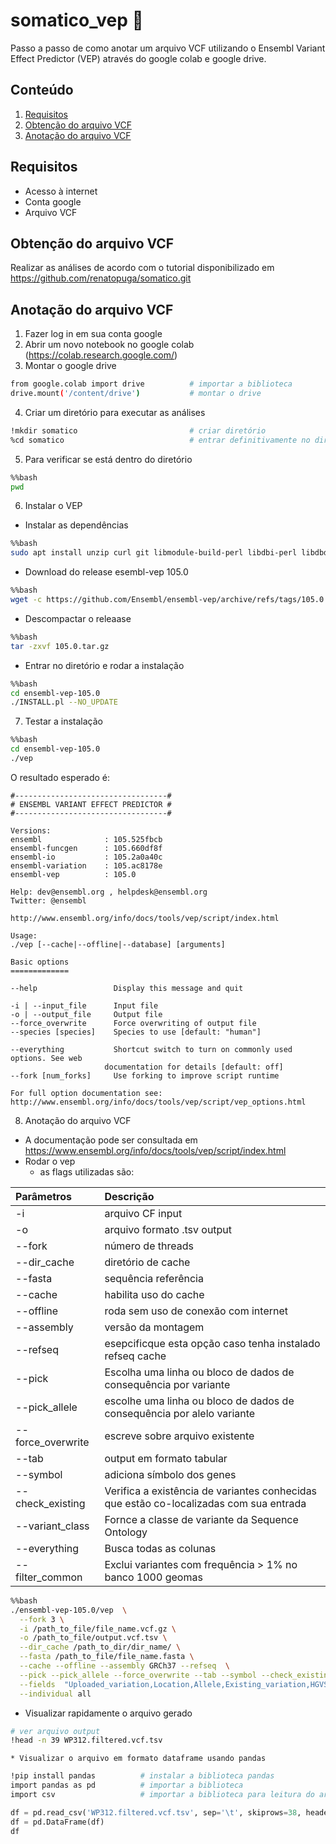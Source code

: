 # somatico_vep :dna:
Passo a passo de como anotar um arquivo VCF utilizando o Ensembl Variant Effect Predictor (VEP) através do google colab e google drive.

## Conteúdo
1. [Requisitos](#requisitos)
2. [Obtenção do arquivo VCF](#vcf)
3. [Anotação do arquivo VCF](#anotacao)


<div id='requisitos'/>  

## Requisitos
  * Acesso à internet
  * Conta google
  * Arquivo VCF 

<div id='requisitos'/>

<div id='vcf'/>

## Obtenção do arquivo VCF
Realizar as análises de acordo com o tutorial disponibilizado em https://github.com/renatopuga/somatico.git

<div id='vcf'/>


<div id='anotacao'/>

## Anotação do arquivo VCF
1. Fazer log in em sua conta google
2. Abrir um novo notebook no google colab (https://colab.research.google.com/)
3. Montar o google drive
  ```bash
  from google.colab import drive          # importar a biblioteca
  drive.mount('/content/drive')           # montar o drive
  ```
  
4. Criar um diretório para executar as análises
  ```bash
  !mkdir somatico                         # criar diretório
  %cd somatico                            # entrar definitivamente no diretório
  ```
  
5. Para verificar se está dentro do diretório
  ```bash
  %%bash
  pwd
  ```
  
6. Instalar o VEP
  * Instalar as dependências
  ```bash
  %%bash
  sudo apt install unzip curl git libmodule-build-perl libdbi-perl libdbd-mysql-perl build-essential zlib1g-dev
  ```
  
  * Download do release esembl-vep 105.0
  ```bash
  %%bash
  wget -c https://github.com/Ensembl/ensembl-vep/archive/refs/tags/105.0.tar.gz
  ```
  
  * Descompactar o releaase
  ```bash
  %%bash
  tar -zxvf 105.0.tar.gz
  ```
  
  * Entrar no diretório e rodar a instalação
  ```bash
  %%bash
  cd ensembl-vep-105.0
  ./INSTALL.pl --NO_UPDATE  
  ```
  
7. Testar a instalação
  ```bash
  %%bash
  cd ensembl-vep-105.0
  ./vep 
  ```
  
  O resultado esperado é:
  ```
  #----------------------------------#
# ENSEMBL VARIANT EFFECT PREDICTOR #
#----------------------------------#

Versions:
  ensembl              : 105.525fbcb
  ensembl-funcgen      : 105.660df8f
  ensembl-io           : 105.2a0a40c
  ensembl-variation    : 105.ac8178e
  ensembl-vep          : 105.0

Help: dev@ensembl.org , helpdesk@ensembl.org
Twitter: @ensembl

http://www.ensembl.org/info/docs/tools/vep/script/index.html

Usage:
./vep [--cache|--offline|--database] [arguments]

Basic options
=============

--help                 Display this message and quit

-i | --input_file      Input file
-o | --output_file     Output file
--force_overwrite      Force overwriting of output file
--species [species]    Species to use [default: "human"]
                       
--everything           Shortcut switch to turn on commonly used options. See web
                       documentation for details [default: off]                       
--fork [num_forks]     Use forking to improve script runtime

For full option documentation see:
http://www.ensembl.org/info/docs/tools/vep/script/vep_options.html
  ```
  
8. Anotação do arquivo VCF
  * A documentação pode ser consultada em https://www.ensembl.org/info/docs/tools/vep/script/index.html
  * Rodar o vep
    * as flags utilizadas são:
    
| Parâmetros            | Descrição                                                                              |
| :-------------------- |:---------------------------------------------------------------------------------------|
| -i                    | arquivo CF input                                                                       | 
| -o                    | arquivo formato .tsv output                                                            |   
| --fork                | número de threads                                                                      |
| --dir_cache           | diretório de cache                                                                     |
| --fasta               | sequência referência                                                                   |
| --cache               | habilita uso do cache                                                                  |
| --offline             | roda sem uso de conexão com internet                                                   |
| --assembly            | versão da montagem                                                                     |
| --refseq              | esepcificque esta opção caso tenha instalado refseq cache                              |
| --pick                | Escolha uma linha ou bloco de dados de consequência por variante                       |
| --pick_allele         | escolhe uma linha ou bloco de dados de consequência por alelo variante                 |
| --force_overwrite     | escreve sobre arquivo existente                                                        |
| --tab                 | output em formato tabular                                                              |
| --symbol              | adiciona símbolo dos genes                                                             |
| --check_existing      | Verifica a existência de variantes conhecidas que estão co-localizadas com sua entrada |
| --variant_class       | Fornce a classe de variante da Sequence Ontology                                       |
| --everything          | Busca todas as colunas                                                                 |
| --filter_common       | Exclui variantes com frequência > 1% no banco 1000 geomas                              |
  
  ```bash
  %%bash
  ./ensembl-vep-105.0/vep  \
    --fork 3 \
    -i /path_to_file/file_name.vcf.gz \
    -o /path_to_file/output.vcf.tsv \
    --dir_cache /path_to_dir/dir_name/ \
    --fasta /path_to_file/file_name.fasta \
    --cache --offline --assembly GRCh37 --refseq  \
    --pick --pick_allele --force_overwrite --tab --symbol --check_existing --variant_class --everything --filter_common \
    --fields  "Uploaded_variation,Location,Allele,Existing_variation,HGVSc,HGVSp,SYMBOL,Consequence,IND,ZYG,Amino_acids,CLIN_SIG,PolyPhen,SIFT,VARIANT_CLASS,FREQS" \
    --individual all
  ```
  
  
   * Visualizar rapidamente o arquivo gerado
    
        
    
```bash
# ver arquivo output
!head -n 39 WP312.filtered.vcf.tsv
```
    
    * Visualizar o arquivo em formato dataframe usando pandas
    
```bash
!pip install pandas          # instalar a biblioteca pandas
import pandas as pd          # importar a biblioteca
import csv                   # importar a biblioteca para leitura do arquivo tsv
```
    
```python
df = pd.read_csv('WP312.filtered.vcf.tsv', sep='\t', skiprows=38, header = 0) # importar o arquivo
df = pd.DataFrame(df)                                                         # transformar em dataframe
df                                                                            # visualizar
```

<div id='anotacao'/>

